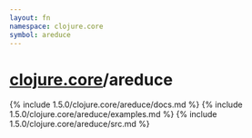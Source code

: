 ```yaml
---
layout: fn
namespace: clojure.core
symbol: areduce
---
```


# [clojure.core](../)/areduce

{% include 1.5.0/clojure.core/areduce/docs.md %}
{% include 1.5.0/clojure.core/areduce/examples.md %}
{% include 1.5.0/clojure.core/areduce/src.md %}


